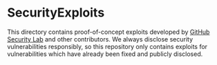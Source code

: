 # SecurityExploits
This directory contains proof-of-concept exploits developed by [GitHub Security Lab](https://semmle.com/security) and other contributors. We always disclose security vulnerabilities responsibly, so this repository only contains exploits for vulnerabilities which have already been fixed and publicly disclosed.
